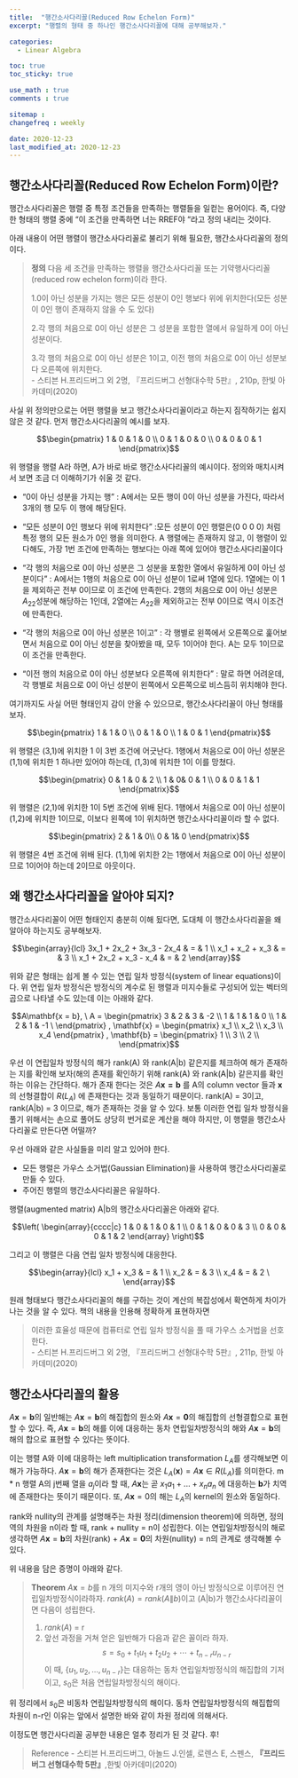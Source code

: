 ```yaml
---
title:  "행간소사다리꼴(Reduced Row Echelon Form)"
excerpt: "행렬의 형태 중 하나인 행간소사다리꼴에 대해 공부해보자."

categories:
  - Linear Algebra

toc: true
toc_sticky: true

use_math : true
comments : true

sitemap :
changefreq : weekly

date: 2020-12-23
last_modified_at: 2020-12-23
---
```




## 행간소사다리꼴(Reduced Row Echelon Form)이란?
행간소사다리꼴은 행렬 중 특정 조건들을 만족하는 행렬들을 일컫는 용어이다. 즉, 다양한 형태의 행렬 중에 “이 조건을 만족하면 너는 RREF야 “라고 정의 내리는 것이다.

아래 내용이 어떤 행렬이 행간소사다리꼴로 불리기 위해 필요한, 행간소사다리꼴의 정의 이다.

>**정의** 다음 세 조건을 만족하는 행렬을 행간소사다리꼴 또는 기약행사다리꼴(reduced row echelon form)이라 한다.
>
>1.0이 아닌 성분을 가지는 행은 모든 성분이 0인 행보다 위에 위치한다(모든 성분이 0인 행이 존재하지 않을 수 도 있다)
>
>2.각 행의 처음으로 0이 아닌 성분은 그 성분을 포함한 열에서 유일하게 0이 아닌 성분이다.
>
>3.각 행의 처음으로 0이 아닌 성분은 1이고, 이전 행의 처음으로 0이 아닌 성분보다 오른쪽에 위치한다.  
>\- 스티븐 H.프리드버그 외 2명, 『프리드버그 선형대수학 5판』, 210p, 한빛 아카데미(2020)

사실 위 정의만으로는 어떤 행렬을 보고 행간소사다리꼴이라고 하는지 짐작하기는 쉽지 않은 것 같다. 먼저 행간소사다리꼴의 예시를 보자.

$$\begin{pmatrix} 1 & 0 & 1 & 0 \\ 0 & 1 & 0 & 0 \\ 0 & 0 & 0 & 1 \end{pmatrix}$$

위 행렬을 행렬 A라 하면, A가 바로 바로 행간소사다리꼴의 예시이다. 정의와 매치시켜서 보면 조금 더 이해하기가 쉬울 것 같다.

- “0이 아닌 성분을 가지는 행” : A에서는 모든 행이 0이 아닌 성분을 가진다, 따라서 3개의 행 모두 이 행에 해당된다.

- “모든 성분이 0인 행보다 위에 위치한다” :모든 성분이 0인 행렬은$\left( 0 \ 0 \ 0 \ 0 \right)$ 처럼 특정 행의 모든 원소가 0인 행을 의미한다. A 행렬에는 존재하지 않고, 이 행렬이 있다해도, 가장 1번 조건에 만족하는 행보다는 아래 쪽에 있어야 행간소사다리꼴이다

- “각 행의 처음으로 0이 아닌 성분은 그 성분을 포함한 열에서 유일하게 0이 아닌 성분이다” : A에서는 1행의 처음으로 0이 아닌 성분이 1로써 1열에 있다. 1열에는 이 1을 제외하곤 전부 0이므로 이 조건에 만족한다. 2행의 처음으로 0이 아닌 성분은$A_{22}$성분에 해당하는 1인데, 2열에는 $A_{22}$을 제외하고는 전부 0이므로 역시 이조건에 만족한다.

- “각 행의 처음으로 0이 아닌 성분은 1이고” : 각 행별로 왼쪽에서 오른쪽으로 훑어보면서 처음으로 0이 아닌 성분을 찾아봤을 때, 모두 1이어야 한다. A는 모두 1이므로 이 조건을 만족한다.

- “이전 행의 처음으로 0이 아닌 성분보다 오른쪽에 위치한다” : 말로 하면 어려운데, 각 행별로 처음으로 0이 아닌 성분이 왼쪽에서 오른쪽으로 비스듬히 위치해야 한다.

여기까지도 사실 어떤 형태인지 감이 안올 수 있으므로, 행간소사다리꼴이 아닌 형태를 보자.

$$\begin{pmatrix} 1 & 1 & 0 \\ 0 & 1 & 0 \\ 1 & 0 & 1 \end{pmatrix}$$

위 행렬은 (3,1)에 위치한 1 이 3번 조건에 어긋난다. 1행에서 처음으로 0이 아닌 성분은 (1,1)에 위치한 1 하나만 있어야 하는데, (1,3)에 위치한 1이 이를 망쳤다.

$$\begin{pmatrix} 0 & 1 & 0 & 2 \\ 1 & 0& 0 & 1 \\ 0 & 0 & 1 & 1 \end{pmatrix}$$

위 행렬은 (2,1)에 위치한 1이 5번 조건에 위배 된다. 1행에서 처음으로 0이 아닌 성분이 (1,2)에 위치한 1이므로, 이보다 왼쪽에 1이 위치하면 행간소사다리꼴이라 할 수 없다.

$$\begin{pmatrix} 2 & 1 & 0\\ 0 & 1& 0 \end{pmatrix}$$

위 행렬은 4번 조건에 위배 된다. (1,1)에 위치한 2는 1행에서 처음으로 0이 아닌 성분이므로 1이어야 하는데 2이므로 아웃이다.

## 왜 행간소사다리꼴을 알아야 되지?
행간소사다리꼴이 어떤 형태인지 충분히 이해 됬다면, 도대체 이 행간소사다리꼴을 왜 알아야 하는지도 공부해보자.

$$\begin{array}{lcl} 3x_1 + 2x_2 + 3x_3 - 2x_4 & = & 1 \\ x_1 + x_2 + x_3 & = & 3 \\ x_1 + 2x_2 + x_3 - x_4 & = & 2 \end{array}$$

위와 같은 형태는 쉽게 볼 수 있는 연립 일차 방정식(system of linear equations)이다.
위 연립 일차 방정식은 방정식의 계수로 된 행렬과 미지수들로 구성되어 있는 벡터의 곱으로 나타낼 수도 있는데 이는 아래와 같다.

$$A\mathbf{x = b}, \ A = \begin{pmatrix} 3 & 2 & 3 & -2 \\ 1 & 1 & 1 & 0 \\ 1 & 2 & 1 & -1 \ \end{pmatrix} ,
\mathbf{x} = \begin{pmatrix} x_1 \\ x_2 \\ x_3 \\ x_4 \end{pmatrix} ,
\mathbf{b} = \begin{pmatrix} 1 \\ 3 \\ 2 \\ \end{pmatrix}$$

우선 이 연립일차 방정식의 해가 rank(A) 와 rank(A\|b) 같은지를 체크하여 해가 존재하는 지를 확인해 보자(해의 존재를 확인하기 위해 rank(A) 와 rank(A\|b) 같은지를 확인하는 이유는 간단하다. 해가 존재 한다는 것은 $A\mathbf{x = b}$ 를 A의 column vector 들과 $\mathbf{x}$ 의 선형결합이 $R(L_A)$ 에 존재한다는 것과 동일하기 때문이다.
rank(A) = 3이고, rank(A\|b) = 3 이므로, 해가 존재하는 것을 알 수 있다. 보통 이러한 연립 일차 방정식을 풀기 위해서는 손으로 풀어도 상당히 번거로운 계산을 해야 하지만, 이 행렬을 행간소사다리꼴로 만든다면 어떨까?

우선 아래와 같은 사실들을 미리 알고 있어야 한다.

- 모든 행렬은 가우스 소거법(Gaussian Elimination)을 사용하여 행간소사다리꼴로 만들 수 있다.
- 주어진 행렬의 행간소사다리꼴은 유일하다.

행렬(augmented matrix) A\|b의 행간소사다리꼴은 아래와 같다.

$$\left( \begin{array}{cccc|c} 1 & 0 & 1 & 0 & 1 \\ 0 & 1 & 0 & 0 & 3 \\ 0 & 0 & 0 & 1 & 2  \end{array} \right)$$

그리고 이 행렬은 다음 연립 일차 방정식에 대응한다.

$$\begin{array}{lcl} x_1 + x_3 & = & 1 \\ x_2 & = & 3 \\ x_4 & = & 2 \ \end{array}$$

원래 형태보다 행간소사다리꼴의 해를 구하는 것이 계산의 복잡성에서 확연하게 차이가 나는 것을 알 수 있다. 책의 내용을 인용해 정확하게 표현하자면

>이러한 효율성 때문에 컴퓨터로 연립 일차 방정식을 풀 때 가우스 소거법을 선호한다.  
> \- 스티븐 H.프리드버그 외 2명, 『프리드버그 선형대수학 5판』, 211p, 한빛 아카데미(2020)

## 행간소사다리꼴의 활용

$A\mathbf{x}=\mathbf{b}$의 일반해는 $A\mathbf{x}=\mathbf{b}$의 해집합의 원소와 $A\mathbf{x}=\mathbf{0}$의 해집합의 선형결합으로 표현할 수 있다.
즉, $A\mathbf{x}=\mathbf{b}$의 해를 이에 대응하는 동차 연립일차방정식의 해와 $A\mathbf{x}=\mathbf{b}$의 해의 합으로 표현할 수 있다는 뜻이다.

이는 행렬 A와 이에 대응하는 left multiplication transformation $L_A$를 생각해보면 이해가 가능하다. $A\mathbf{x}=\mathbf{b}$의 해가 존재한다는 것은
$L_A(\mathbf{x}) = A\mathbf{x} \in R(L_A)$를 의미한다. m * n 행렬 A의 j번째 열을 $a_j$이라 할 때, $A\mathbf{x}$는 곧 $x_1a_1 + ... + x_na_n$ 에
대응하는 $\mathbf{b}$가 치역에 존재한다는 뜻이기 때문이다. 또, $A\mathbf{x} = 0$의 해는 $L_A$의 kernel의 원소와 동일하다.

rank와 nullity의 관계를 설명해주는 차원 정리(dimension theorem)에 의하면, 정의역의 차원을 n이라 할 때, rank + nullity = n이 성립한다. 이는
연립일차방정식의 해로 생각하면 $A\mathbf{x}=\mathbf{b}$의 차원(rank) + $A\mathbf{x}=\mathbf{0}$의 차원(nullity) = n의 관계로 생각해볼 수 있다.

위 내용을 담은 증명이 아래와 같다.

> **Theorem** $A\mathbf{x}=b$를 n 개의 미지수와 r개의 영이 아닌 방정식으로 이루어진 연립일차방정식이라하자. $rank(A) = rank(A\|b)$이고 (A\|b)가
행간소사다리꼴이면 다음이 성립한다.
> 1. $rank(A)$ = r
> 2. 앞선 과정을 거쳐 얻은 일반해가 다음과 같은 꼴이라 하자.
 $$s = s_0 + t_1u_1 + t_2u_2 + \cdots + t_{n-r}u_{n-r}$$
> 이 때, $\{u_1, u_2, ... , u_{n-r}\}$는 대응하는 동차 연립일차방정식의 해집합의 기저이고, $s_0$은 처음 연립일차방정식의 해이다.  

위 정리에서 $s_0$은 비동차 연립일차방정식의 해이다. 동차 연립일차방정식의 해집합의 차원이 n-r인 이유는 앞에서 설명한 바와 같이 차원 정리에 의해서다.

이정도면 행간사다리꼴 공부한 내용은 얼추 정리가 된 것 같다. 후!

>Reference
>\- 스티븐 H.프리드버그, 아놀드 J.인셀, 로렌스 E, 스펜스, **『**프리드버그 선형대수학 5판**』**,한빛 아카데미(2020)
